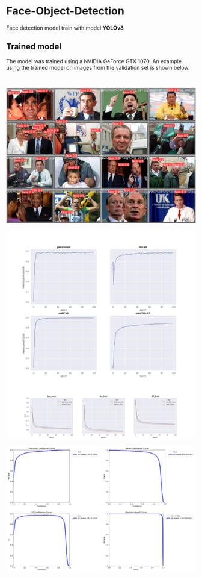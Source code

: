 # Face-Object-Detection

Face detection model train with model **YOLOv8**
## Trained model

The model was trained using a NVIDIA GeForce GTX 1070. 
An example using the trained model on images from the validation set is shown below.

&nbsp;



![training metrics](./results/val_output_1.jpg)

<p align="middle">

<img src="./results/metrics.png" width="500" /> 
<img src="./results/losses.png" width="900" />

</p>


<p align="middle">

<img src="./results/P_curve.png" width="250" /> 
<img src="./results/R_curve.png" width="250" />
<img src="./results/F1_curve.png" width="250" />
<img src="./results/PR_curve.png" width="250" />


</p>